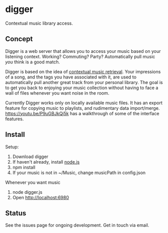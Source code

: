 # digger
Contextual music library access.

## Concept

Digger is a web server that allows you to access your music based on your listening context.  Working?  Commuting?  Party?  Automatically pull music *you* think is a good match.

Digger is based on the idea of [contextual music retrieval](https://epinova.com/more/contextual-music-retrieval.html).  Your impressions of a song, and the tags you have associated with it, are used to automatically pull another great track from your personal library.  The goal is to get you back to enjoying your music collection without having to face a wall of files whenever you want noise in the room.

Currently Digger works only on locally available music files.  It has an
export feature for copying music to playlists, and rudimentary data
import/merge.  https://youtu.be/P9uGBJkQj5k has a walkthrough of some of the
interface features.


## Install

Setup:
1. Download digger
2. If haven't already, install [node.js](https://nodejs.org/en/download/)
3. npm install
4. If your music is not in ~/Music, change musicPath in config.json

Whenever you want music
1. node digger.js
2. Open [http://localhost:6980](http://localhost:6980)


## Status

See the issues page for ongoing development.  Get in touch via email.


